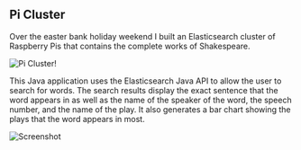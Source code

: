 ## Pi Cluster

Over the easter bank holiday weekend I built an Elasticsearch cluster of Raspberry Pis that contains the complete works of Shakespeare.

![Pi Cluster!](https://freddiecoleman.com/content/images/2015/04/DSC_0280.JPG)

This Java application uses the Elasticsearch Java API to allow the user to search for words. The search results display the exact sentence that the word appears in as well as the name of the speaker of the word, the speech number, and the name of the play. It also generates a bar chart showing the plays that the word appears in most.

![Screenshot](https://freddiecoleman.com/content/images/2015/04/Screenshot-2015-04-06-19-24-46.png)